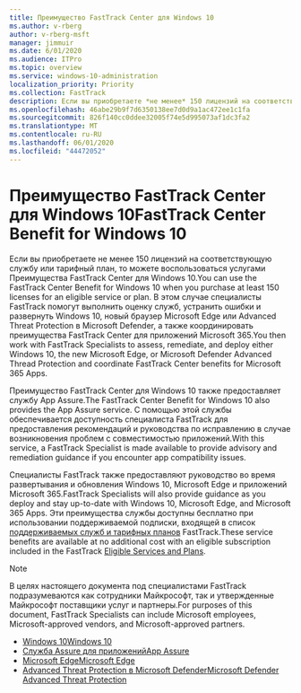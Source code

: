 ```yaml
---
title: Преимущество FastTrack Center для Windows 10
ms.author: v-rberg
author: v-rberg-msft
manager: jimmuir
ms.date: 6/01/2020
ms.audience: ITPro
ms.topic: overview
ms.service: windows-10-administration
localization_priority: Priority
ms.collection: FastTrack
description: Если вы приобретаете *не менее* 150 лицензий на соответствующую службу или тарифный план, то можете воспользоваться услугами Преимущество FastTrack Center для Windows 10.
ms.openlocfilehash: 46abe29b9f7d6350138ee7d0d9a1ac472ee1c1fa
ms.sourcegitcommit: 826f140cc0ddee32005f74e5d995073af1dc3fa2
ms.translationtype: MT
ms.contentlocale: ru-RU
ms.lasthandoff: 06/01/2020
ms.locfileid: "44472052"
---
```

# <a name="fasttrack-center-benefit-for-windows-10"></a><span data-ttu-id="980b0-103">Преимущество FastTrack Center для Windows 10</span><span class="sxs-lookup"><span data-stu-id="980b0-103">FastTrack Center Benefit for Windows 10</span></span>

<span data-ttu-id="980b0-104">Если вы приобретаете не менее 150 лицензий на соответствующую службу или тарифный план, то можете воспользоваться услугами Преимущества FastTrack Center для Windows 10.</span><span class="sxs-lookup"><span data-stu-id="980b0-104">You can use the FastTrack Center Benefit for Windows 10 when you purchase at least 150 licenses for an eligible service or plan.</span></span> <span data-ttu-id="980b0-105">В этом случае специалисты FastTrack помогут выполнить оценку служб, устранить ошибки и развернуть Windows 10, новый браузер Microsoft Edge или Advanced Threat Protection в Microsoft Defender, а также координировать преимущества FastTrack Center для приложений Microsoft 365.</span><span class="sxs-lookup"><span data-stu-id="980b0-105">You then work with FastTrack Specialists to assess, remediate, and deploy either Windows 10, the new Microsoft Edge, or Microsoft Defender Advanced Thread Protection and coordinate FastTrack Center benefits for Microsoft 365 Apps.</span></span> 

<span data-ttu-id="980b0-106">Преимущество FastTrack Center для Windows 10 также предоставляет службу App Assure.</span><span class="sxs-lookup"><span data-stu-id="980b0-106">The FastTrack Center Benefit for Windows 10 also provides the App Assure service.</span></span> <span data-ttu-id="980b0-107">С помощью этой службы обеспечивается доступность специалиста FastTrack для предоставления рекомендаций и руководства по исправлению в случае возникновения проблем с совместимостью приложений.</span><span class="sxs-lookup"><span data-stu-id="980b0-107">With this service, a FastTrack Specialist is made available to provide advisory and remediation guidance if you encounter app compatibility issues.</span></span> 

<span data-ttu-id="980b0-108">Специалисты FastTrack также предоставляют руководство во время развертывания и обновления Windows 10, Microsoft Edge и приложений Microsoft 365.</span><span class="sxs-lookup"><span data-stu-id="980b0-108">FastTrack Specialists will also provide guidance as you deploy and stay up-to-date with Windows 10, Microsoft Edge, and Microsoft 365 Apps.</span></span> <span data-ttu-id="980b0-109">Эти преимущества службы доступны бесплатно при использовании поддерживаемой подписки, входящей в список [поддерживаемых служб и тарифных планов](M365-eligible-services-and-plans.md) FastTrack.</span><span class="sxs-lookup"><span data-stu-id="980b0-109">These service benefits are available at no additional cost with an eligible subscription included in the FastTrack [Eligible Services and Plans](M365-eligible-services-and-plans.md).</span></span>
  
> [!NOTE]
> <span data-ttu-id="980b0-110">В целях настоящего документа под специалистами FastTrack подразумеваются как сотрудники Майкрософт, так и утвержденные Майкрософт поставщики услуг и партнеры.</span><span class="sxs-lookup"><span data-stu-id="980b0-110">For purposes of this document, FastTrack Specialists can include Microsoft employees, Microsoft-approved vendors, and Microsoft-approved partners.</span></span> 
    
- [<span data-ttu-id="980b0-111">Windows 10</span><span class="sxs-lookup"><span data-stu-id="980b0-111">Windows 10</span></span>](Win-10-windows-10.md)
- [<span data-ttu-id="980b0-112">Служба Assure для приложений</span><span class="sxs-lookup"><span data-stu-id="980b0-112">App Assure</span></span>](Win-10-app-assure.md)
- [<span data-ttu-id="980b0-113">Microsoft Edge</span><span class="sxs-lookup"><span data-stu-id="980b0-113">Microsoft Edge</span></span>](Win-10-microsoft-edge.md)
- [<span data-ttu-id="980b0-114">Advanced Threat Protection в Microsoft Defender</span><span class="sxs-lookup"><span data-stu-id="980b0-114">Microsoft Defender Advanced Threat Protection</span></span>](Win-10-microsoft-defender-atp.md)

